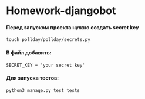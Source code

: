 # Homework-djangobot

#### Перед запуском проекта нужно создать secret key

```
touch pollday/pollday/secrets.py
```
#### В файл добавить:
```
SECRET_KEY = 'your secret key'
```
####  Для запуска тестов:
```
python3 manage.py test tests
```